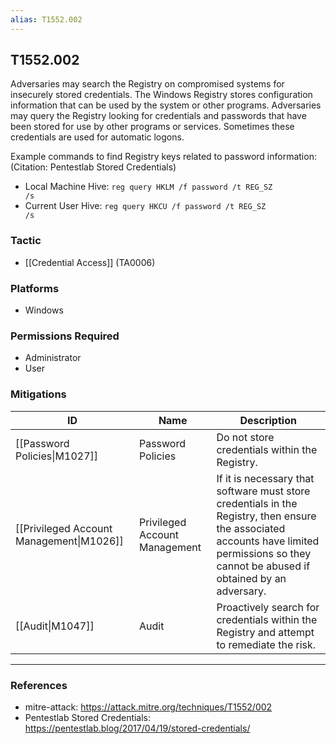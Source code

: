 ```yaml
---
alias: T1552.002
---
```


## T1552.002

Adversaries may search the Registry on compromised systems for insecurely stored credentials. The Windows Registry stores configuration information that can be used by the system or other programs. Adversaries may query the Registry looking for credentials and passwords that have been stored for use by other programs or services. Sometimes these credentials are used for automatic logons.

Example commands to find Registry keys related to password information: (Citation: Pentestlab Stored Credentials)

* Local Machine Hive: <code>reg query HKLM /f password /t REG_SZ /s</code>
* Current User Hive: <code>reg query HKCU /f password /t REG_SZ /s</code>


### Tactic
- [[Credential Access]] (TA0006)

### Platforms
- Windows

### Permissions Required
- Administrator
- User

### Mitigations

| ID | Name | Description |
| --- | --- | --- |
| [[Password Policies\|M1027]] | Password Policies | Do not store credentials within the Registry. |
| [[Privileged Account Management\|M1026]] | Privileged Account Management | If it is necessary that software must store credentials in the Registry, then ensure the associated accounts have limited permissions so they cannot be abused if obtained by an adversary. |
| [[Audit\|M1047]] | Audit | Proactively search for credentials within the Registry and attempt to remediate the risk. |


---
### References

- mitre-attack: https://attack.mitre.org/techniques/T1552/002
- Pentestlab Stored Credentials: https://pentestlab.blog/2017/04/19/stored-credentials/
